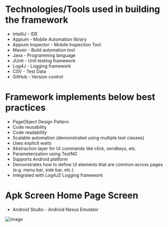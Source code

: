 
Technologies/Tools used in building the framework
=================================================
- IntelliJ - IDE
- Appium - Mobile Automation library
- Appium Inspector - Mobile Inspection Tool
- Maven - Build automation tool
- Java - Programming language
- JUnit - Unit testing framework
- Log4J - Logging framework
- CSV - Test Data
- GitHub - Version control

Framework implements below best practices
=========================================  
- PageObject Design Pattern 
- Code reusability
- Code readability
- Scalable automation (demonstrated using multiple test classes)
- Uses explicit waits
- Abstraction layer for UI commands like click, sendkeys, etc.
- Parameterization using TestNG
- Supports Android platform
- Demonstrates how to define UI elements that are common across pages (e.g. menu bar, side bar, etc.)
- Integrated with Log4J2 Logging framework


Apk Screen Home Page Screen
=========================================  

- Android Studio - Android Nexus Emulator

![image](https://user-images.githubusercontent.com/5862877/151710967-b7dd265e-9468-4e39-aaca-7c506d89fb6e.png)
